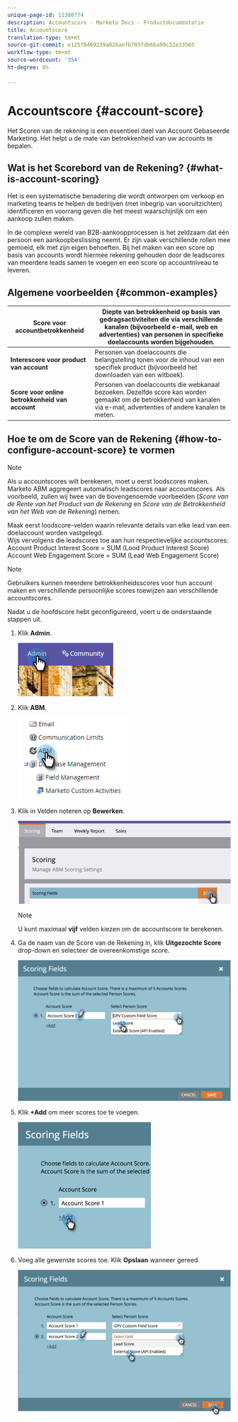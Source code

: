 ```yaml
---
unique-page-id: 11380774
description: Accountscore - Marketo Docs - Productdocumentatie
title: Accountscore
translation-type: tm+mt
source-git-commit: e125f8469239a026aefb703fdb6ba99c32e33565
workflow-type: tm+mt
source-wordcount: '354'
ht-degree: 0%

---
```



# Accountscore {#account-score}

Het Scoren van de rekening is een essentieel deel van Account Gebaseerde Marketing. Het helpt u de mate van betrokkenheid van uw accounts te bepalen.

## Wat is het Scorebord van de Rekening? {#what-is-account-scoring}

Het is een systematische benadering die wordt ontworpen om verkoop en marketing teams te helpen de bedrijven (met inbegrip van vooruitzichten) identificeren en voorrang geven die het meest waarschijnlijk om een aankoop zullen maken.

In de complexe wereld van B2B-aankoopprocessen is het zeldzaam dat één persoon een aankoopbeslissing neemt. Er zijn vaak verschillende rollen mee gemoeid, elk met zijn eigen behoeften. Bij het maken van een score op basis van accounts wordt hiermee rekening gehouden door de leadscores van meerdere leads samen te voegen en een score op accountniveau te leveren.

## Algemene voorbeelden {#common-examples}

| **Score voor accountbetrokkenheid** | Diepte van betrokkenheid op basis van gedragsactiviteiten die via verschillende kanalen (bijvoorbeeld e-mail, web en advertenties) van personen in specifieke doelaccounts worden bijgehouden. |
|---|---|
| **Interescore voor product van account** | Personen van doelaccounts die belangstelling tonen voor de inhoud van een specifiek product (bijvoorbeeld het downloaden van een witboek). |
| **Score voor online betrokkenheid van account** | Personen van doelaccounts die webkanaal bezoeken. Dezelfde score kan worden gemaakt om de betrokkenheid van kanalen via e-mail, advertenties of andere kanalen te meten. |

## Hoe te om de Score van de Rekening {#how-to-configure-account-score} te vormen

>[!NOTE]
>
>Als u accountscores wilt berekenen, moet u eerst loodscores maken. Marketo ABM aggregeert automatisch leadscores naar accountscores. Als voorbeeld, zullen wij twee van de bovengenoemde voorbeelden (_Score van de Rente van het Product van de Rekening_ en _Score van de Betrokkenheid van het Web van de Rekening_) nemen.
>
>Maak eerst loodscore-velden waarin relevante details van elke lead van een doelaccount worden vastgelegd.\
>Wijs vervolgens die leadscores toe aan hun respectievelijke accountscores:\
>Account Product Interest Score = SUM (Lood Product Interest Score)\
>Account Web Engagement Score = SUM (Lead Web Engagement Score)

>[!NOTE]
>
>Gebruikers kunnen meerdere betrokkenheidsscores voor hun account maken en verschillende persoonlijke scores toewijzen aan verschillende accountscores.

Nadat u de hoofdscore hebt geconfigureerd, voert u de onderstaande stappen uit.

1. Klik **Admin**.

   ![](assets/one-1.png)

1. Klik **ABM**.

   ![](assets/two-1.png)

1. Klik in Velden noteren op **Bewerken**.

   ![](assets/three-1.png)

   >[!NOTE]
   >
   >U kunt maximaal **vijf** velden kiezen om de accountscore te berekenen.

1. Ga de naam van de Score van de Rekening in, klik **Uitgezochte Score** drop-down en selecteer de overeenkomstige score.

   ![](assets/four.png)

1. Klik **+Add** om meer scores toe te voegen.

   ![](assets/five.png)

1. Voeg alle gewenste scores toe. Klik **Opslaan** wanneer gereed.

   ![](assets/six.png)
